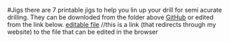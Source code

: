 #Jigs
there are 7 printable jigs to help you lin up your drill for semi acurate drilling. They can be downloded from the folder above [GitHub]([https://github.com](https://github.com/hh-systems/Ahmi-A8/tree/main/Jigs)) or edited from the link below.
[editable file](https://theherrerahomestead.farm/go/ahmi-jigs) //this is a link (that redirects through my website) to the file that can be edited in the browser

